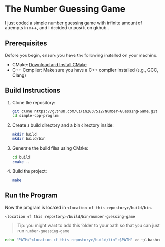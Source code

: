 # The Number Guessing Game

I just coded a simple number guessing game with infinite amount of attempts in c++, and I decided to post it on github..

## Prerequisites

Before you begin, ensure you have the following installed on your machine:

- CMake: [Download and Install CMake](https://cmake.org/download/)
- C++ Compiler: Make sure you have a C++ compiler installed (e.g., GCC, Clang)

## Build Instructions

1. Clone the repository:

    ```bash
    git clone https://github.com/Cicin2837512/Number-Guessing-Game.git
    cd simple-cpp-program
    ```

2. Create a build directory and a bin directory inside:

    ```bash
    mkdir build
    mkdir build/bin
    ```

3. Generate the build files using CMake:

    ```bash
    cd build
    cmake ..
    ```

4. Build the project:

    ```bash
    make
    ```

## Run the Program

Now the program is located in `<location of this repostory>/build/bin`.
```bash
<location of this repostory>/build/bin/number-guessing-game
```

> Tip: you might want to add this folder to your path so that you can just run `number-guessing-game`

```bash
echo 'PATH="<location of this repostory>/build/bin":$PATH' >> ~/.bashrc # (or whatever else shell's configuration file you use)
```
